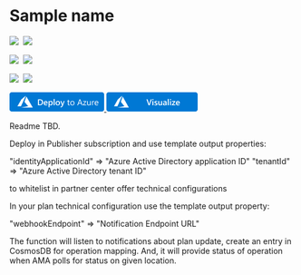 # Sample name

<IMG SRC="https://azurequickstartsservice.blob.core.windows.net/badges/101-managed-application-custom-billing/PublicLastTestDate.svg" />&nbsp;
<IMG SRC="https://azurequickstartsservice.blob.core.windows.net/badges/101-managed-application-custom-billing/PublicDeployment.svg" />&nbsp;

<IMG SRC="https://azurequickstartsservice.blob.core.windows.net/badges/101-managed-application-custom-billing/FairfaxLastTestDate.svg" />&nbsp;
<IMG SRC="https://azurequickstartsservice.blob.core.windows.net/badges/101-managed-application-custom-billing/FairfaxDeployment.svg" />&nbsp;

<IMG SRC="https://azurequickstartsservice.blob.core.windows.net/badges/101-managed-application-custom-billing/BestPracticeResult.svg" />&nbsp;
<IMG SRC="https://azurequickstartsservice.blob.core.windows.net/badges/101-managed-application-custom-billing/CredScanResult.svg" />&nbsp;

<a href="https://portal.azure.com/#create/Microsoft.Template/uri/https%3A%2F%2Fraw.githubusercontent.com%2Fvayada%2Fazure-quickstart-templates%2Fvayada%2FplanConversionSample0925%2F101-managed-application-plan-conversion%2Fazuredeploy.json" target="_blank">
<img src="https://raw.githubusercontent.com/Azure/azure-quickstart-templates/master/1-CONTRIBUTION-GUIDE/images/deploytoazure.png"/>
</a>
<a href="http://armviz.io/#/?load=https%3A%2F%2Fraw.githubusercontent.com%2Filahat%2Fazure-quickstart-templates%2Fmaster%2F101-managed-application-custom-billing%2Fazuredeploy.json" target="_blank">
<img src="https://raw.githubusercontent.com/Azure/azure-quickstart-templates/master/1-CONTRIBUTION-GUIDE/images/visualizebutton.png"/>
</a>

Readme TBD.

Deploy in Publisher subscription and use template output properties:

"identityApplicationId" => "Azure Active Directory application ID"
"tenantId" => "Azure Active Directory tenant ID"

to whitelist in partner center offer technical configurations

In your plan technical configuration use the template output property:

"webhookEndpoint" => "Notification Endpoint URL"

The function will listen to notifications about plan update, create an entry in CosmosDB for operation mapping. And, it will provide status of operation when AMA polls for status on given location.